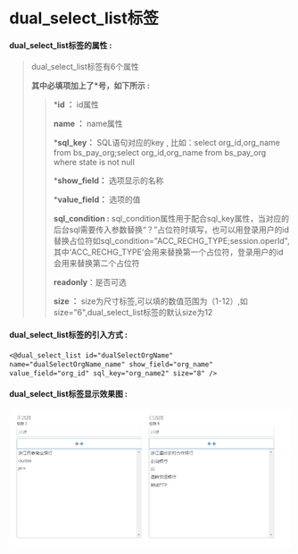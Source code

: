 # dual\_select\_list**标签**

#### dual\_select\_list**标签的属性 :**

> dual\_select\_list标签有6个属性
>
> **其中必填项加上了\*号，如下所示 :**
>
> > \***id ：** id属性
> >
> > **name ：** name属性
> >
> > \***sql\_key：** SQL语句对应的key , 比如：select org\_id,org\_name from bs\_pay\_org;select org\_id,org\_name from bs\_pay\_org where state is not null
> >
> > \***show\_field：** 选项显示的名称
> >
> > \***value\_field：** 选项的值
> >
> > **sql\_condition :** sql\_condition属性用于配合sql\_key属性，当对应的后台sql需要传入参数替换“？”占位符时填写，也可以用登录用户的id替换占位符如sql\_condition="ACC\_RECHG\_TYPE;session.operId",其中‘ACC\_RECHG\_TYPE’会用来替换第一个占位符，登录用户的id会用来替换第二个占位符
> >
> > **readonly**：是否可选
> >
> > **size ：** size为尺寸标签,可以填的数值范围为（1-12）,如size="6",dual\_select\_list标签的默认size为12

#### dual\_select\_list标签的引入方式 :

```
<@dual_select_list id="dualSelectOrgName" name="dualSelectOrgName_name" show_field="org_name" value_field="org_id" sql_key="org_name2" size="8" />
```

#### dual\_select\_list标签显示效果图 :

![](/assets/dual_select_list.png)

